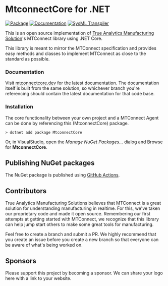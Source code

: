 # MtconnectCore for .NET

[![Package](https://github.com/TrueAnalyticsSolutions/MtconnectCore/actions/workflows/main.yml/badge.svg)](https://github.com/TrueAnalyticsSolutions/MtconnectCore/actions/workflows/main.yml)
[![Documentation](https://github.com/TrueAnalyticsSolutions/MtconnectCore/actions/workflows/gh-pages.yml/badge.svg)](https://github.com/TrueAnalyticsSolutions/MtconnectCore/actions/workflows/gh-pages.yml)
[![SysML Transpiler](https://github.com/TrueAnalyticsSolutions/MtconnectCore/actions/workflows/transpiler.yml/badge.svg)](https://github.com/TrueAnalyticsSolutions/MtconnectCore/actions/workflows/transpiler.yml)

This is an open source implementation of [True Analytics Manufacturing Solution](https://github.com/TrueAnalyticsSolutions)'s MTConnect library using .NET Core.

This library is meant to mirror the MTConnect specification and provides easy methods and classes to implement MTConnect as close to the standard as possible.


### Documentation
Visit [mtconnectcore.dev](https://mtconnectcore.dev/getting-started/introduction) for the latest documentation.
The documentation itself is built from the same solution, so whichever branch you're referencing should contain the latest documentation for that code base.

### Installation
The core functionality between your own project and a MTConnect Agent can be done by referencing this (MtconnectCore) package.

```
> dotnet add package MtconnectCore
```

Or, in VisualStudio, open the *Manage NuGet Packages...* dialog and Browse for **MtconnectCore**.

## Publishing NuGet packages

The NuGet package is published using [GitHub Actions](https://github.com/TrueAnalyticsSolutions/MtconnectCore/blob/master/.github/workflows/main.yml).

## Contributors

True Analytics Manufacturing Solutions believes that MTConnect is a great solution for understanding manufacturing in realtime. For this, we've taken our proprietary code and made it open source.
Remembering our first attempts at getting started with MTConnect, we recognize that this library can help jump start others to make some great tools for manufacturing.

Feel free to create a branch and submit a PR. We highly recommend that you create an issue before you create a new branch so that everyone can be aware of what's being worked on.

## Sponsors

Please support this project by becoming a sponsor. We can share your logo here with a link to your website.
